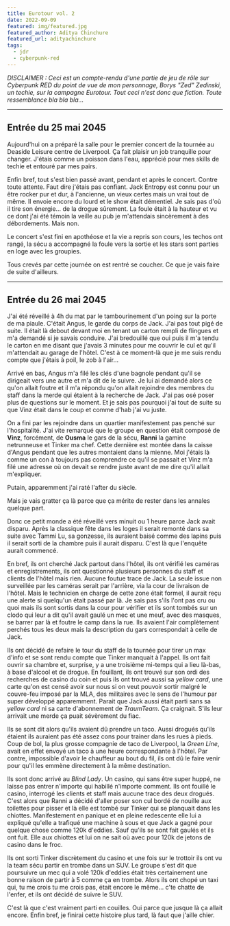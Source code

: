 ```yaml
---
title: Eurotour vol. 2
date: 2022-09-09
featured: img/featured.jpg
featured_author: Aditya Chinchure
featured_url: adityachinchure
tags:
  - jdr
  - cyberpunk-red
---
```


*DISCLAIMER : Ceci est un compte-rendu d'une partie de jeu de rôle sur Cyberpunk RED du point de vue de mon personnage, Borys "Zed" Zedinski, un techie, sur la campagne Eurotour. Tout ceci n'est donc que fiction. Toute ressemblance bla bla bla…*

---

## Entrée du 25 mai 2045

Aujourd'hui on a préparé la salle pour le premier concert de la tournée au Deaside Leisure centre de Liverpool. Ça fait plaisir un job tranquille pour changer. J'étais comme un poisson dans l'eau, apprécié pour mes skills de techie et entouré par mes pairs.

Enfin bref, tout s'est bien passé avant, pendant et après le concert. Contre toute attente. Faut dire j'étais pas confiant. Jack Entropy est connu pour un être rocker pur et dur, à l'ancienne, un vieux certes mais un vrai tout de même. Il envoie encore du lourd et le show était démentiel. Je sais pas d'où il tire son énergie… de la drogue sûrement. La foule était à la hauteur et vu ce dont j'ai été témoin la veille au pub je m'attendais sincèrement à des débordements. Mais non.

Le concert s'est fini en apothéose et la vie a repris son cours, les techos ont rangé, la sécu a accompagné la foule vers la sortie et les stars sont parties en loge avec les groupies.

Tous crevés par cette journée on est rentré se coucher. Ce que je vais faire de suite d'ailleurs.

---

## Entrée du 26 mai 2045

J'ai été réveillé à 4h du mat par le tambourinement d'un poing sur la porte de ma piaule. C'était Angus, le garde du corps de Jack. J'ai pas tout pigé de suite. Il était là debout devant moi en tenant un carton rempli de flingues et m'a demandé si je savais conduire. J'ai bredouillé que oui puis il m'a tendu le carton en me disant que j'avais 3 minutes pour me couvrir le cul et qu'il m'attendait au garage de l'hôtel. C'est à ce moment-là que je me suis rendu compte que j'étais à poil, le zob à l'air…

Arrivé en bas, Angus m'a filé les clés d'une bagnole pendant qu'il se dirigeait vers une autre et m'a dit de le suivre. Je lui ai demandé alors ce qu'on allait foutre et il m'a répondu qu'on allait rejoindre des membres du staff dans la merde qui étaient à la recherche de Jack. J'ai pas osé poser plus de questions sur le moment. Et je sais pas pourquoi j'ai tout de suite su que Vinz était dans le coup et comme d'hab j'ai vu juste.

On a fini par les rejoindre dans un quartier manifestement pas penché sur l'hospitalité. J'ai vite remarqué que le groupe en question était composé de **Vinz**, forcément, de **Ousma** le gars de la sécu, **Ranni** la gamine netrunneuse et Tinker ma chef. Cette dernière est montée dans la caisse d'Angus pendant que les autres montaient dans la mienne. Moi j'étais là comme un con à toujours pas comprendre ce qu'il se passait et Vinz m'a filé une adresse où on devait se rendre juste avant de me dire qu'il allait m'expliquer.

Putain, apparemment j'ai raté l'after du siècle.

Mais je vais gratter ça là parce que ça mérite de rester dans les annales quelque part.

Donc ce petit monde a été réveillé vers minuit ou 1 heure parce Jack avait disparu. Après la classique fête dans les loges il serait remonté dans sa suite avec Tammi Lu, sa gonzesse, ils auraient baisé comme des lapins puis il serait sorti de la chambre puis il aurait disparu. C'est là que l'enquête aurait commencé.

En bref, ils ont cherché Jack partout dans l'hôtel, ils ont vérifié les caméras et enregistrements, ils ont questionné plusieurs personnes du staff et clients de l'hôtel mais rien. Aucune foutue trace de Jack. La seule issue non surveillée par les caméras serait par l'arrière, via la cour de livraison de l'hôtel. Mais le technicien en charge de cette zone était formel, il aurait reçu une alerte si quelqu'un était passé par là. Je sais pas s'ils l'ont pas cru ou quoi mais ils sont sortis dans la cour pour vérifier et ils sont tombés sur un clodo qui leur a dit qu'il avait gaulé un mec et une meuf, avec des masques, se barrer par là et foutre le camp dans la rue. Ils avaient l'air complètement perchés tous les deux mais la description du gars correspondait à celle de Jack.

Ils ont décidé de refaire le tour du staff de la tournée pour tirer un max d'info et se sont rendu compte que Tinker manquait à l'appel. Ils ont fait ouvrir sa chambre et, surprise, y a une troisième mi-temps qui a lieu là-bas, à base d'alcool et de drogue. En fouillant, ils ont trouvé sur son ordi des recherches de casino du coin et puis ils ont trouvé aussi sa *yellow card*, une carte qu'on est censé avoir sur nous si on veut pouvoir sortir malgré le couvre-feu imposé par la MLA, des militaires avec le sens de l'humour par super développé apparemment. Parait que Jack aussi était parti sans sa *yellow card* ni sa carte d'abonnement de *TraumTeam*. Ça craignait. S'ils leur arrivait une merde ça puait sévèrement du fiac.

Ils se sont dit alors qu'ils avaient dû prendre un taco. Aussi drogués qu'ils étaient ils auraient pas été assez cons pour trainer dans les rues à pieds. Coup de bol, la plus grosse compagnie de taco de Liverpool, la *Green Line*, avait en effet envoyé un taco à une heure correspondante à l'hôtel. Par contre, impossible d'avoir le chauffeur au bout du fil, ils ont dû le faire venir pour qu'il les emmène directement à la même destination.

Ils sont donc arrivé au *Blind Lady*. Un casino, qui sans être super huppé, ne laisse pas entrer n'importe qui habillé n'importe comment. Ils ont fouillé le casino, interrogé les clients et staff mais aucune trace des deux drogués. C'est alors que Ranni a décidé d'aller poser son cul bordé de nouille aux toilettes pour pisser et là elle est tombé sur Tinker qui se planquait dans les chiottes. Manifestement en panique et en pleine redescente elle lui a expliqué qu'elle a trafiqué une machine à sous et que Jack a gagné pour quelque chose comme 120k d'eddies. Sauf qu'ils se sont fait gaulés et ils ont fuit. Elle aux chiottes et lui on ne sait où avec pour 120k de jetons de casino dans le froc.

Ils ont sorti Tinker discrètement du casino et une fois sur le trottoir ils ont vu la team sécu partir en trombe dans un SUV. Le groupe s'est dit que poursuivre un mec qui a volé 120k d'eddies était très certainement une bonne raison de partir à 5 comme ça en trombe. Alors ils ont chopé un taxi qui, tu me crois tu me crois pas, était encore le même… c'te chatte de l'enfer, et ils ont décidé de suivre le SUV.

C'est là que c'est vraiment parti en couilles. Oui parce que jusque là ça allait encore. Enfin bref, je finirai cette histoire plus tard, là faut que j'aille chier.
